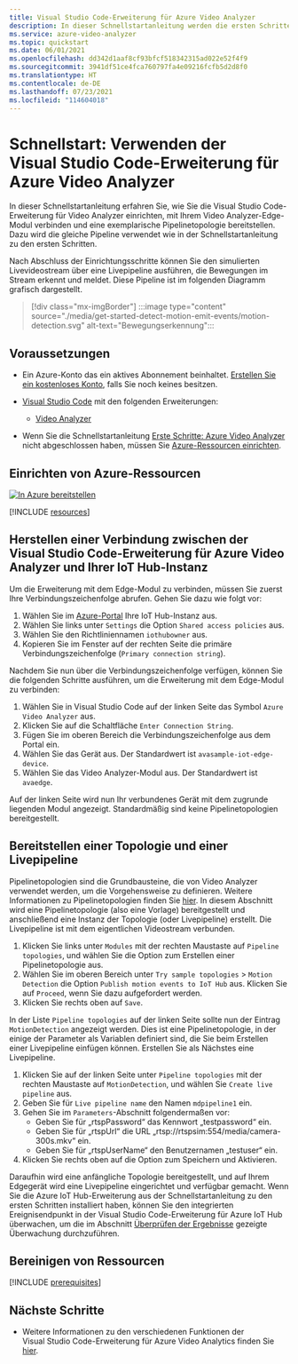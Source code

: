 ```yaml
---
title: Visual Studio Code-Erweiterung für Azure Video Analyzer
description: In dieser Schnellstartanleitung werden die ersten Schritte mit der Visual Studio Code-Erweiterung für Azure Video Analyzer erläutert.
ms.service: azure-video-analyzer
ms.topic: quickstart
ms.date: 06/01/2021
ms.openlocfilehash: dd342d1aaf8cf93bfcf518342315ad022e52f4f9
ms.sourcegitcommit: 3941df51ce4fca760797fa4e09216fcfb5d2d8f0
ms.translationtype: HT
ms.contentlocale: de-DE
ms.lasthandoff: 07/23/2021
ms.locfileid: "114604018"
---
```

# <a name="quickstart-azure-video-analyzer-visual-studio-code-extension"></a>Schnellstart: Verwenden der Visual Studio Code-Erweiterung für Azure Video Analyzer

In dieser Schnellstartanleitung erfahren Sie, wie Sie die Visual Studio Code-Erweiterung für Video Analyzer einrichten, mit Ihrem Video Analyzer-Edge-Modul verbinden und eine exemplarische Pipelinetopologie bereitstellen.  Dazu wird die gleiche Pipeline verwendet wie in der Schnellstartanleitung zu den ersten Schritten.  

Nach Abschluss der Einrichtungsschritte können Sie den simulierten Livevideostream über eine Livepipeline ausführen, die Bewegungen im Stream erkennt und meldet. Diese Pipeline ist im folgenden Diagramm grafisch dargestellt.

> [!div class="mx-imgBorder"]
> :::image type="content" source="./media/get-started-detect-motion-emit-events/motion-detection.svg" alt-text="Bewegungserkennung":::
 
 ## <a name="prerequisites"></a>Voraussetzungen
 
* Ein Azure-Konto das ein aktives Abonnement beinhaltet. [Erstellen Sie ein kostenloses Konto](https://azure.microsoft.com/free/?WT.mc_id=A261C142F), falls Sie noch keines besitzen.

* [Visual Studio Code](https://code.visualstudio.com/) mit den folgenden Erweiterungen:
    * [Video Analyzer](https://go.microsoft.com/fwlink/?linkid=2163332)

* Wenn Sie die Schnellstartanleitung [Erste Schritte: Azure Video Analyzer](./get-started-detect-motion-emit-events.md) nicht abgeschlossen haben, müssen Sie [Azure-Ressourcen einrichten](#set-up-azure-resources).    

## <a name="set-up-azure-resources"></a>Einrichten von Azure-Ressourcen

[![In Azure bereitstellen](https://aka.ms/deploytoazurebutton)](https://aka.ms/ava-click-to-deploy)

[!INCLUDE [resources](./includes/common-includes/azure-resources.md)]

## <a name="connect-the-azure-video-analyzer-visual-studio-code-extension-to-your-iot-hub"></a>Herstellen einer Verbindung zwischen der Visual Studio Code-Erweiterung für Azure Video Analyzer und Ihrer IoT Hub-Instanz

Um die Erweiterung mit dem Edge-Modul zu verbinden, müssen Sie zuerst Ihre Verbindungszeichenfolge abrufen. Gehen Sie dazu wie folgt vor:

1.  Wählen Sie im [Azure-Portal](https://portal.azure.com) Ihre IoT Hub-Instanz aus.
1.  Wählen Sie links unter `Settings` die Option `Shared access policies` aus.
1.  Wählen Sie den Richtliniennamen `iothubowner` aus.
1.  Kopieren Sie im Fenster auf der rechten Seite die primäre Verbindungszeichenfolge (`Primary connection string`).

Nachdem Sie nun über die Verbindungszeichenfolge verfügen, können Sie die folgenden Schritte ausführen, um die Erweiterung mit dem Edge-Modul zu verbinden:

1.  Wählen Sie in Visual Studio Code auf der linken Seite das Symbol `Azure Video Analyzer` aus.
1.  Klicken Sie auf die Schaltfläche `Enter Connection String`.
1.  Fügen Sie im oberen Bereich die Verbindungszeichenfolge aus dem Portal ein.
1.  Wählen Sie das Gerät aus. Der Standardwert ist `avasample-iot-edge-device`.
1.  Wählen Sie das Video Analyzer-Modul aus. Der Standardwert ist `avaedge`.

Auf der linken Seite wird nun Ihr verbundenes Gerät mit dem zugrunde liegenden Modul angezeigt.  Standardmäßig sind keine Pipelinetopologien bereitgestellt.

## <a name="deploy-a-topology-and-live-pipeline"></a>Bereitstellen einer Topologie und einer Livepipeline

Pipelinetopologien sind die Grundbausteine, die von Video Analyzer verwendet werden, um die Vorgehensweise zu definieren.  Weitere Informationen zu Pipelinetopologien finden Sie [hier](./pipeline.md).  In diesem Abschnitt wird eine Pipelinetopologie (also eine Vorlage) bereitgestellt und anschließend eine Instanz der Topologie (oder Livepipeline) erstellt. Die Livepipeline ist mit dem eigentlichen Videostream verbunden.

1.  Klicken Sie links unter `Modules` mit der rechten Maustaste auf `Pipeline topologies`, und wählen Sie die Option zum Erstellen einer Pipelinetopologie aus.
1.  Wählen Sie im oberen Bereich unter `Try sample topologies` > `Motion Detection` die Option `Publish motion events to IoT Hub` aus.  Klicken Sie auf `Proceed`, wenn Sie dazu aufgefordert werden.
1.  Klicken Sie rechts oben auf `Save`.

In der Liste `Pipeline topologies` auf der linken Seite sollte nun der Eintrag `MotionDetection` angezeigt werden.  Dies ist eine Pipelinetopologie, in der einige der Parameter als Variablen definiert sind, die Sie beim Erstellen einer Livepipeline einfügen können.  Erstellen Sie als Nächstes eine Livepipeline.

1.  Klicken Sie auf der linken Seite unter `Pipeline topologies` mit der rechten Maustaste auf `MotionDetection`, und wählen Sie `Create live pipeline` aus.
1.  Geben Sie für `Live pipeline name` den Namen `mdpipeline1` ein.
1.  Gehen Sie im `Parameters`-Abschnitt folgendermaßen vor:
    - Geben Sie für „rtspPassword“ das Kennwort „testpassword“ ein.
    - Geben Sie für „rtspUrl“ die URL „rtsp://rtspsim:554/media/camera-300s.mkv“ ein.
    - Geben Sie für „rtspUserName“ den Benutzernamen „testuser“ ein.
1.  Klicken Sie rechts oben auf die Option zum Speichern und Aktivieren.

Daraufhin wird eine anfängliche Topologie bereitgestellt, und auf Ihrem Edgegerät wird eine Livepipeline eingerichtet und verfügbar gemacht.  Wenn Sie die Azure IoT Hub-Erweiterung aus der Schnellstartanleitung zu den ersten Schritten installiert haben, können Sie den integrierten Ereignisendpunkt in der Visual Studio Code-Erweiterung für Azure IoT Hub überwachen, um die im Abschnitt [Überprüfen der Ergebnisse](./get-started-detect-motion-emit-events.md#observe-results) gezeigte Überwachung durchzuführen.

## <a name="clean-up-resources"></a>Bereinigen von Ressourcen

[!INCLUDE [prerequisites](./includes/common-includes/clean-up-resources.md)]

## <a name="next-steps"></a>Nächste Schritte

* Weitere Informationen zu den verschiedenen Funktionen der Visual Studio Code-Erweiterung für Azure Video Analytics finden Sie [hier](./visual-studio-code-extension.md).
